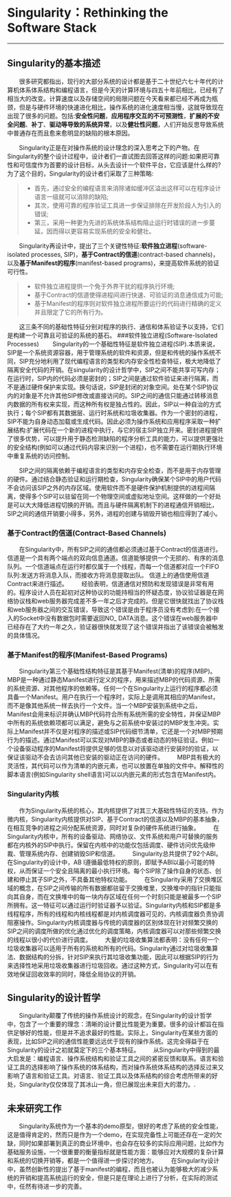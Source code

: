 #  Singularity：Rethinking the Software Stack
------
## Singularity的基本描述
&nbsp;&nbsp;&nbsp;&nbsp;&nbsp;&nbsp;&nbsp;很多研究都指出，现行的大部分系统的设计都是基于二十世纪六七十年代的计算机体系体系结构和编程语言，但是今天的计算环境与四五十年前相比，已经有了相当大的改变。计算速度以及存储空间的局限问题在今天看来都已经不再成为瓶颈，但是与硬件环境的快速进化相比，操作系统的进化速度相当慢，这就导致现在出现了很多的问题。包括:**安全性问题**，**应用程序交互的不可预测性**，**扩展的不安全问题**、**补丁**、**驱动等导致的系统异常**，以及**健壮性问题**，人们开始反思导致系统中普通存在而且愈来愈明显的缺陷的根本原因。

&nbsp;&nbsp;&nbsp;&nbsp;&nbsp;&nbsp;&nbsp;Singularity正是在对操作系统的设计理念的深入思考之下的产物。在Singularity的整个设计过程中，设计者们一直试图去回答这样的问题:如果把可靠性和可信度作为首要的设计目标，从头去设计一个软件平台，它应该是什么样的?为了这个目的，Singularity的设计者们采取了三种策略:
> * 首先，通过安全的编程语言来消除诸如缓冲区溢出这样可以在程序设计语言一级就可以消除的缺陷;
> * 其次，使用可靠的程序验证工具进一步保证排除在开发阶段人为引入的错误;
> * 第三，采用一种更为先进的系统体系结构阻止运行时错误的进一步蔓延，因而得以更容易实现系统的安全和健壮。

&nbsp;&nbsp;&nbsp;&nbsp;&nbsp;&nbsp;&nbsp;Singularity再设计中，提出了三个关键性特征:**软件独立进程**(software-isolated processes, SIP)，**基于Contract的信道**(contract-based channels)，以及**基于Manifest的程序**(manifest-based programs)，来提高软件系统的验证可行性。
>* 软件独立进程提供一个免于外界干扰的程序执行环境;
>* 基于Contract的信道使得进程间进行快速、可验证的消息通信成为可能;
>* 基于Manifest的程序则对软件独立进程所要运行的代码进行精确的定义并且限定了它的所有行为。

&nbsp;&nbsp;&nbsp;&nbsp;&nbsp;&nbsp;&nbsp;这三条不同的基础性特征分别对程序的执行、通信和体系验证予以支持，它们是构建一个可靠且可验证的系统的基石。
###软件独立进程(Software-Isolated Processes)
&nbsp;&nbsp;&nbsp;&nbsp;&nbsp;&nbsp;&nbsp;Singularity的一个基础性特征是软件独立进程(SIP).本质来说，SIP是一个系统资源容器，用于管理系统的软件和资源，但是和传统的操作系统不同，SIP充分地利用了现代编程语言的类型和内存安全性检查特征，极大地降低了隔离安全代码的开销。在singularity的设计哲学中，SIP之间不能共享可写内存；在运行时，SIP内的代码必须是密封的；SIP之间是通过软件验证来进行隔离，而不是通过硬件保护来实现。换句话说，SIP是封闭的对象空间。处在某个SIP协议内的对象是不允许其他SIP修改或直接访问的。SIP之间的通信只能通过转移消息内数据的所有权来实现，而这种所有权是独占性的。因此，SIP以一种自治的方式执行；每个SIP都有其数据层、运行时系统和垃圾收集器。作为一个密封的进程，SIP不能为自身动态加载或生成代码。因此必须为操作系统和应用程序采取一种扩展结构:扩展代码在一个新的进程中执行，与它的宿主SIP独立开来。密封进程提供了很多优势，可以提升用于静态检测缺陷的程序分析工具的能力，可以提供更强壮的安全结构(例如可以通过代码内容来识别一个进程)，也不需要在运行期执行环境中重复系统的访问控制。

&nbsp;&nbsp;&nbsp;&nbsp;&nbsp;&nbsp;&nbsp;SIP之间的隔离依赖于编程语言的类型和内存安全检查，而不是用于内存管理的硬件。通过结合静态验证和运行期检查，Singularity确保某个SIP中的用户代码不会访问该SIP之外的内存区域。使用软件而不是硬件保护机制提供的进程间隔离，使得多个SIP可以驻留在同一个物理空间或虚拟地址空间。这样做的一个好处是可以大大降低进程切换的开销。而且与硬件隔离机制下的进程通信开销相比，SIP之间的通信开销要小得多，另外，进程的创建与销毁开销也相应得到了减小。
### 基于Contract的信道(Contract-Based Channels)
&nbsp;&nbsp;&nbsp;&nbsp;&nbsp;&nbsp;&nbsp;在Singularity中，所有SIP之间的通信都必须通过基于Contract的信道进行。信道是一个具有两个端点的双向信息通道。信道能够提供一个无损的、有序的消息队列。一个信道端点在运行时都仅属于一个线程，而每一个信道都对应一个FIFO队列:发送方将消息入队，而接收方将消息提取出队。
信道上的通信使用信道Contract来进行描述。
&nbsp;&nbsp;&nbsp;&nbsp;&nbsp;&nbsp;&nbsp;经验表明，信道通信对预防和发现错误是非常有用的。程序设计人员在起初对这种协议的功能持相当的怀疑态度，协议验证器是在网络协议栈和web服务器完成差不多一年之后才完成的。但是它很快就找出了协议栈和web服务器之间的交互错误，导致这个错误是由于程序员没有考虑到:在一个接入的Socket中没有数据包时需要返回NO_ DATA消息。这个错误在web服务器中已经存在了大约一年之久，验证器很快就发现了这个错误并指出了该错误会被触发的具体情况。
### 基于Manifest的程序(Manifest-Based Programs)
&nbsp;&nbsp;&nbsp;&nbsp;&nbsp;&nbsp;&nbsp;Singularity第三个基础性结构特征是其基于Manifest(清单)的程序(MBP)。 MBP是一种通过静态Manifest进行定义的程序，用来描述MBP的代码资源、所需的系统资源、对其他程序的依赖等。任何一个在Singularity上运行的程序都必须具备一个Manifest。用户在执行一个程序时，实际上是调用其相应的Manifest，而不是像其他系统一样去执行一个文件。当一个MBP安装到系统中之后，Manifest会用来标识并确认MBP代码符合所有系统所需的安全特性，并保证MBP中所有的系统依赖项都可以满足，避免与之前系统中安装过的MBP发生冲突。实际上Manifest并不仅是对程序的描述或SIP代码细节清单，它还是一个对MBP预期行为的描述。通过Manifest可以实现对MBP的静态或者动态的特征验证。例如一个设备驱动程序的Manifest将提供足够的信息以对该驱动进行安装时的验证，以保证该驱动不会去访问其他已安装的驱动正在访问的硬件。
&nbsp;&nbsp;&nbsp;&nbsp;&nbsp;&nbsp;&nbsp;MBP具有极大的灵活性，其代码可以作为清单的内嵌元素，也可以放置在单独的文件中。解释性的脚本语言(例如Singularity shell语言)可以以内嵌元素的形式包含在Manifest内。
### Singularity内核
&nbsp;&nbsp;&nbsp;&nbsp;&nbsp;&nbsp;&nbsp;作为Singularity系统的核心，其内核提供了对其三大基础性特征的支持。作为微内核，Singularity内核提供对SIP、基于Contract的信道以及MBP的基本抽象，在相互竞争的进程之间分配系统资源，同时对复杂的硬件系统进行抽象。
&nbsp;&nbsp;&nbsp;&nbsp;&nbsp;&nbsp;&nbsp;在Singularity内核中，所有的设备驱动、网络协议、文件系统和用户可替换的服务都在内核外的SIP中执行。保留在内核中的功能仅包括调度、硬件访问优先级仲裁、管理系统内存、创建销毁SIP和信道。
&nbsp;&nbsp;&nbsp;&nbsp;&nbsp;&nbsp;&nbsp;Singularity总共提供了92个ABI。在Singularity的设计中，AB I遵循最低特权的原则，即赋予ABI以最小可能的特权，从而保证一个安全且隔离的最小执行环境。每个SIP除了操作自身的状态、创建和停止其子SIP之外，不具备其他特权功能。
&nbsp;&nbsp;&nbsp;&nbsp;&nbsp;&nbsp;&nbsp;在Singularity采用了交换堆区域的概念，在SIP之间传输的所有数据都驻留于交换堆里，交换堆中的指针只能指向其自身，而在文换堆中的每一块内存区域在任何一个时刻只能是被最多一个SIP所拥有。这一特征可以通过运行时验证器予以验证。Singularity内核和SIP都是多线程程序，所有的线程和内核线程都是对内核调度器可见的，内核调度器负责协调阻塞操作。Singularity内核调度器与传统的调度器的区别体现在针对频繁交换的SIP之间的调度所做的优化通过优化的调度策略，内核调度器可以对那些频繁交换的线程以很小的代价进行调度。
&nbsp;&nbsp;&nbsp;&nbsp;&nbsp;&nbsp;&nbsp;大量的垃圾收集算法都表明：没有任何一个垃圾收集器可以适用于所有的系统和所有的代码。Singularity通过对垃圾收集算法、数据结构的分拆，针对SIP来执行其垃圾收集功能，因此可以根据SIP的行为来选择性地采用垃圾收集器进行垃圾回收。通过这种方式，Singularity可以在有效地保证回收效率的同时，降低全局协议的开销。
## Singularity的设计哲学
&nbsp;&nbsp;&nbsp;&nbsp;&nbsp;&nbsp;&nbsp;Singularity颠覆了传统的操作系统设计的观念，在Singularity的设计哲学中，包含了一个重要的理念：清晰的设计要比性能更为重要。很多的设计都旨在指供足够好的性能，但是并不追求最好的性能。实际上，Singularity在某些方面的表现，比如SIP之间的通信性能要远远优于现有的操作系统。这完全得益于在Singularity的设计之初就莫定下的三个基本特征。
&nbsp;&nbsp;&nbsp;&nbsp;&nbsp;&nbsp;&nbsp;从Singularity中得到的最大启发是：编程语言、操作系统结构和验证工具之间的紧密反馈和联系。语言和验证工具的选择影响了操作系统的体系结构，而对操作系统体系结构的选择反过来又影响了语言和验证工具。对语言、验证工具以及体系结构的综合考虑所带来的好处，Singularity仅仅体现了其冰山一角，但已展现出未来巨大的潜力。.
## 未来研究工作
&nbsp;&nbsp;&nbsp;&nbsp;&nbsp;&nbsp;&nbsp;Singularity系统作为一个基本的demo原型，很好的考虑了系统的安全性能，这是值得肯定的，然而只是作为一个demo，在实现完备性上可能还存在一定的欠缺，同时如果部署到真正的商业环境中，也会存在较多的实际应用问题，比如作为基础服务设施，一个很重要的衡量指标就是性能方面：能够应对大规模的复杂计算和系统的切换开销等，都是一个值得进一步探讨的地方。
&nbsp;&nbsp;&nbsp;&nbsp;&nbsp;&nbsp;&nbsp;在Singularity设计中，虽然创新性的提出了基于manifest的编程，而且也被认为能够极大的减少系统的开销和提高系统运行的安全，但是只是在理论上进行了分析，在实际的测试中，任然有待进一步的完善。
